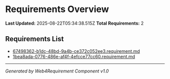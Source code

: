 # Requirements Overview

**Last Updated:** 2025-08-22T05:34:38.515Z
**Total Requirements:** 2

## Requirements List

- [67498362-b1dc-48bd-9a4b-ce372c052ee3.requirement.md](./67498362-b1dc-48bd-9a4b-ce372c052ee3.requirement.md)
- [1bea8ada-0776-486e-af4f-4efcce77cc60.requirement.md](./1bea8ada-0776-486e-af4f-4efcce77cc60.requirement.md)

---

*Generated by Web4Requirement Component v1.0*